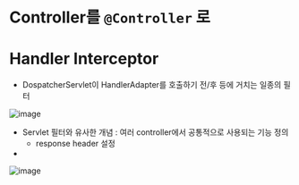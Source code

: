 # Controller를 `@Controller` 로

# Handler Interceptor

- DospatcherServlet이 HandlerAdapter를 호출하기 전/후 등에 거치는 일종의 필터

![image](https://github.com/user-attachments/assets/07bafd78-1aa0-4f37-b0e8-1ff53a362d29)


- Servlet 필터와 유사한 개념 : 여러 controller에서 공통적으로 사용되는 기능 정의
    - response  header 설정
- 

![image](https://github.com/user-attachments/assets/c57ecde8-9eaf-49ce-83d3-d503be7fd2f6)
